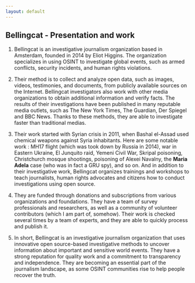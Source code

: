 ```yaml
---
layout: default
---
```


## Bellingcat - Presentation and work

1. Bellingcat is an investigative journalism organization based in Amsterdam, founded in 2014 by Eliot Higgins. The organization specializes in using OSINT to investigate global events, such as armed conflicts, security incidents, and human rights violations. 

2. Their method is to collect and analyze open data, such as images, videos, testimonies, and documents, from publicly available sources on the Internet. Bellingcat investigators also work with other media organizations to obtain additional information and verify facts. The results of their investigations have been published in many reputable media outlets, such as The New York Times, The Guardian, Der Spiegel and BBC News. Thanks to these methods, they are able to investigate faster than traditional medias.

4. Their work started with Syrian crisis in 2011, when Bashal el-Assad used chemical weapons against Syria inhabitants. Here are some notable work : MH17 flight (which was took down by Russia in 2014), war in Eastern Ukraine, El Junquito raid, Yemeni Civil War, Skripal poisoning, Christchurch mosque shootings, poisoning of Alexei Navalny, the **Maria Adela** case (who was in fact a GRU spy), and so on. And in addition to their investigative work, Bellingcat organizes trainings and workshops to teach journalists, human rights advocates and citizens how to conduct investigations using open source.

5. They are funded through donations and subscriptions from various organizations and foundations. They have a team of survey professionals and researchers, as well as a community of volunteer contributors (which I am part of, somehow). Their work is checked several times by a team of experts, and they are able to quickly process and publish it.

6. In short, Bellingcat is an investigative journalism organization that uses innovative open source-based investigative methods to uncover information about important and sensitive world events. They have a strong reputation for quality work and a commitment to transparency and independence. They are becoming an essential part of the journalism landscape, as some OSINT communities rise to help people recover the truth.
